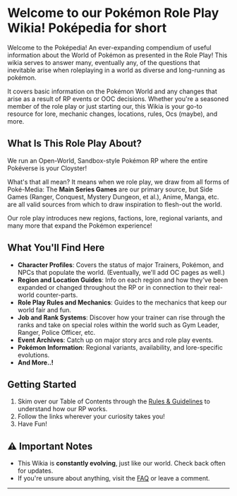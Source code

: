 # Welcome to our Pokémon Role Play Wikia! Poképedia for short

Welcome to the Poképedia! An ever-expanding compendium of useful information about the World of Pokémon as presented in the Role Play! This wikia serves to answer many, eventually any, of the questions that inevitable arise when roleplaying in a world as diverse and long-running as pokémon.

It covers basic information on the Pokémon World and any changes that arise as a result of RP events or OOC decisions. Whether you're a seasoned member of the role play or just starting our, this Wikia is your go-to resource for lore, mechanic changes, locations, rules, Ocs (maybe), and more.

## What Is This Role Play About?

We run an Open-World, Sandbox-style Pokémon RP where the entire Pokéverse is your Cloyster!

What's that all mean? It means when we role play, we draw from all forms of Poké-Media: The **Main Series Games** are our primary source, but Side Games (Ranger, Conquest, Mystery Dungeon, et al.), Anime, Manga, etc. are all valid sources from which to draw inspiration to flesh-out the world.

Our role play introduces new regions, factions, lore, regional variants, and many more that expand the Pokémon experience!

## What You'll Find Here

- **Character Profiles**: Covers the status of major Trainers, Pokémon, and NPCs that populate the world. (Eventually, we'll add OC pages as well.)
- **Region and Location Guides**: Info on each region and how they've been expanded or changed throughout the RP or in connection to their real-world counter-parts.
- **Role Play Rules and Mechanics**: Guides to the mechanics that keep our world fair and fun.
- **Job and Rank Systems**: Discover how your trainer can rise through the ranks and take on special roles within the world such as Gym Leader, Ranger, Police Officer, etc.
- **Event Archives**: Catch up on major story arcs and role play events.
- **Pokémon Information**: Regional variants, availability, and lore-specific evolutions.
- **And More..!**

## Getting Started

1. Skim over our Table of Contents through the [Rules & Guidelines](/Rules_and_Guidelines) to understand how our RP works.
2. Follow the links wherever your curiosity takes you!
3. Have Fun!

## ⚠️ Important Notes

- This Wikia is **constantly evolving**, just like our world. Check back often for updates.
- If you're unsure about anything, visit the [FAQ](/FAQ) or leave a comment.

---
